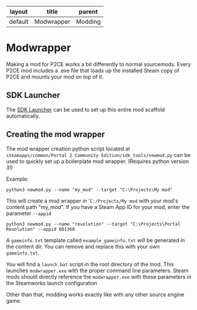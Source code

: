 ﻿| layout | title | parent |
|---|---|---|
| default | Modwrapper | Modding |

# Modwrapper

Making a mod for P2CE works a bit differently to normal sourcemods. Every P2CE mod includes a .exe file that loads up the installed Steam copy of P2CE and mounts your mod on top of it.

## SDK Launcher

The [SDK Launcher](https://github.com/ChaosInitiative/SDKLauncher) can be used to set up this entire mod scaffold automatically.

## Creating the mod wrapper
The mod wrapper creation python script located at `steamapps/common/Portal 2 Community Edition/sdk_tools/newmod.py` can be used to quickly set up a boilerplate mod wrapper. (Requires python version 3!)

Example:
```
python3 newmod.py --name "my_mod" --target "C:\Projects\My mod"
```
This will create a mod wrapper in '`C:/Projects/My mod` with your mod's content path "my_mod". If you have a Steam App ID for your mod, enter the parameter `--appid`
```
python3 newmod.py --name "revolution" --target "C:\Projects\Portal Revolution" --appid 601360
```

A `gameinfo.txt` template called `example_gameinfo.txt` will be generated in the content dir. You can remove and replace this with your own `gameinfo.txt`.

You will find a `launch.bat` script in the root directory of the mod. This launches `modwrapper.exe` with the proper command line parameters. Steam mods should directly reference the `modwrapper.exe` with those parameters in the Steamworks launch configuration

Other than that, modding works exactly like with any other source engine game.

